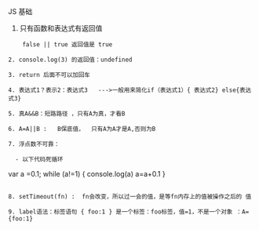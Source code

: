 JS 基础

1. 只有函数和表达式有返回值
 ``` ture && false 返回值是 false
     false || true 返回值是 true

2. console.log(3) 的返回值：undefined

3. return 后面不可以加回车

4. 表达式1？表示2：表达式3   --->一般用来简化if（表达式1）{ 表达式2} else{表达式3}

5. 真A&&B：短路路径 ，只有A为真，才看B

6. A=A||B :   B保底值，  只有A为A才是A,否则为B

7. 浮点数不可靠：

   - 以下代码死循环

   ```
   var a =0.1;
   while (a!=1) {
   	console.log(a)
   	a=a+0.1
   }
   ```

8. setTimeout(fn) :  fn会改变，所以过一会的值，是等fn内存上的值被操作之后的 值

9. label语法：标签语句 { foo:1 } 是一个标签：foo标签，值=1，不是一个对象 ：A={foo:1} 
